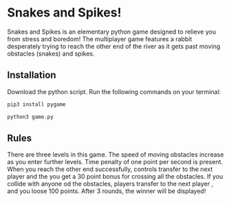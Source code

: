 # Snakes and Spikes!

Snakes and Spikes is an elementary python game designed to relieve you from stress and boredom! The multiplayer game features a rabbit desperately trying to reach the other end of the river as it gets past moving obstacles (snakes) and spikes.

## Installation

Download the python script. Run the following commands on your terminal:

```bash
pip3 install pygame
```

```bash
python3 game.py
```

## Rules

There are three levels in this game. The speed of moving obstacles increase as you enter further levels. Time penalty of one point per second is present. When you reach the other end successfully, controls transfer to the next player and the you get a 30 point bonus for crossing all the obstacles. If you collide with anyone od the obstacles, players transfer to the next player , and you loose 100 points. After 3 rounds, the winner will be displayed!
